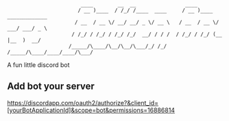 						    ____        __  __                ____                     
						   / __ )____  / /_/ /____  ____     / __ )____  _____________
						  / __  / __ \/ __/ __/ _ \/ __ \   / __  / __ \/ ___/ ___/ _ \
						 / /_/ / /_/ / /_/ /_/  __/ / / /  / /_/ / /_/ (__  |__  )  __/
						/_____/\____/\__/\__/\___/_/ /_/  /_____/\____/____/____/\___/

A fun little discord bot


## Add bot your server
https://discordapp.com/oauth2/authorize?&client_id=[yourBotApplicationId]&scope=bot&permissions=16886814
